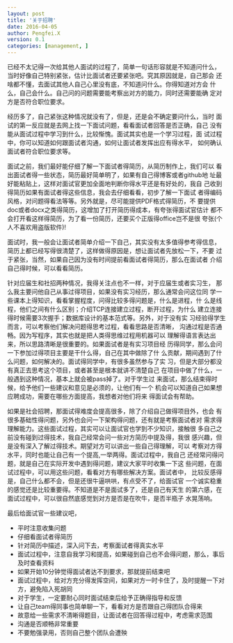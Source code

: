 ```yaml
---
layout: post
title: '关于招聘'
date: 2016-04-05
author: Pengfei.X
version: 0.1
categories: [management, ]
---
```


已经不太记得一次给其他人面试的过程了，简单一句话形容就是不知道问什么，
当时好像自己特别紧张，估计比面试者还要紧张吧。究其原因就是，自己那会
还啥都不懂，去面试其他人自己心里没有底，不知道问什么。你得知道对方会
什么，自己会什么。自己问的问题需要能考察出对方的能力，同时还需要能确
定对方是否符合职位要求。

经历多了，自己紧张这种情况就没有了，但是，还是会不确定要问什么，当时
面试的第一反应就是去网上找一下面试问题，看看面试者回答是否正确，自己
没有能从面试过程中学习到什么，比较惭愧。面试其实也是一个学习过程，面
试过程中，你可以知道如何跟面试者沟通，如何让面试者发挥出应有得水平，
如何确认面试者符合职位要求等。

面试之前，我们最好能仔细了解一下面试者得简历，从简历制作上，我们可以
看出面试者得一些状态，简历最好简单明了，如果有自己得博客或者github地
址最好能粘贴上，这样对面试官更加全面地判断你得水平还是有好处的，我自
己收到得简历如果有面试者得这些信息，我会去仔细看看，初步了解一下面试
者得编码风格，对问题得看法等等。另外就是，尽可能提供PDF格式得简历，不
要提供doc或者docx之类得简历，这增加了打开简历得成本，有夸张得面试官估计
都不会打开看这样得简历，为了看一份简历，还要买个正版得office岂不是很
夸张(个人不喜欢用盗版软件)!

面试时，我一般会让面试者简单介绍一下自己，其实没有太多值得参考得信息，
简历上都已经写得很清楚了，这样做得原因是，想让面试者先放松一下，不要
过于紧张，当然，如果自己因为没有时间提前看面试者得简历，那么在面试者
介绍自己得时候，可以看看简历。

针对应届生和社招两种情况，我得关注点也不一样，对于应届生或者实习生，
那么我主要问他自己从事过得项目，如果没有实习经历，那么通常会问这位同
学一些课本上得知识，看看掌握程度，问得比较多得问题是，什么是进程，什
么是线程，他们之间有什么区别；介绍TCP连接建立过程，断开过程，为什么
建立连接得时候需要3次握手；数据库设计的基本范式等。另外，对于没有实
习经验得学生而言，可以考察他们解决问题得思考过程，看看思路是否清晰，
沟通过程是否通畅。因为写程序，其实也就是把人类得思维过程用机器可以
理解得语言表达出来，所以思路清晰是很重要的。如果面试者是有实习项目经
历得同学，那么会问一下参加过得项目主要是干什么得，自己在其中做除了什
么贡献，期间遇到了什么问题，如何解决的。面试得同学中，有很多虽然参与了实
习，但是大部分都没有真正去思考这个项目，或者甚至是根本就讲不清楚自己
在项目中做了什么，一般遇到这种情况，基本上就会被pass掉了。对于学生过
来面试，那么结束得时候，给予他们一些建议和意见是必须的，让他们有一个
机会可以知道自己如果想应聘成功，需要在哪些方面提高，我想者对他们将来
得面试会有帮助。

如果是社会招聘，那面试得难度会提高很多，除了介绍自己做得项目外，也会
有很多基础性得问题，另外也会问一下架构得问题，还有就是考察面试者对
需求得理解能力。这些面试过程，其实可以让面试官也学到不少知识，接触很
多自己之前没有碰到过得技术，我自己经常会问一些对方简历中提及得，我很
感兴趣，但是没有深入了解过得技术。期望对方可以讲出一些自己得理解，可以
考察对方得水平，同时也能让自己有一个提高,一举两得。面试过程中，我自己
还经常问得问题，就是自己在实际开发中遇到得问题，建议大家平时收集一下这
些问题，在面试过程中，可以用这些问题，看看对方有哪些解决方案。面试者中，
比较反感得是，自己什么都不会，但是还很牛逼哄哄，有点受不了，给面试官
一个诚实稳重的感觉还是比较重要得。不知道是不是面试多了，还是自己有天生
的第六感，在面试过程中，可以很自然底感觉到对方是否是在吹牛，是否半瓶子
水晃荡响。

最后给面试官一些建议吧，
- 平时注意收集问题
- 仔细看面试者得简历
- 针对简历中描述，深入问下去，考察面试者得真实水平
- 面试过程中，注意自我学习和提高，如果碰到自己也不会得问题，那么，事后及时查看资料
- 如果开始10分钟觉得面试者达不到要求，那就提前结束吧
- 面试过程中，给对方充分得发挥空间，如果对方一时卡住了，及时提醒一下对方，避免陷入死胡同
- 对于学生，一定要耐心同时面试结束后给予正确得指导和反馈
- 让自己team得同事也简单聊一下，看看对方是否跟自己得团队合得来
- 故意给一些需求不清晰得题目，让面试者在回答得过程中，考虑需求范围
- 沟通是否顺畅非常重要
- 不要勉强录用，否则自己整个团队会遭殃
